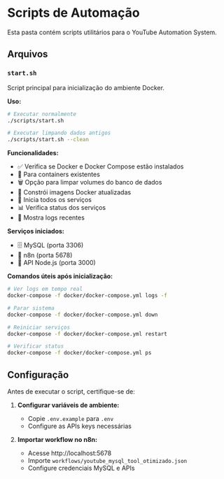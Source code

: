 # Scripts de Automação

Esta pasta contém scripts utilitários para o YouTube Automation System.

## Arquivos

### `start.sh`
Script principal para inicialização do ambiente Docker.

**Uso:**
```bash
# Executar normalmente
./scripts/start.sh

# Executar limpando dados antigos
./scripts/start.sh --clean
```

**Funcionalidades:**
- ✅ Verifica se Docker e Docker Compose estão instalados
- 🛑 Para containers existentes
- 🗑️ Opção para limpar volumes do banco de dados
- 🔨 Constrói imagens Docker atualizadas
- 🚀 Inicia todos os serviços
- 📊 Verifica status dos serviços
- 📝 Mostra logs recentes

**Serviços iniciados:**
- 🗄️ MySQL (porta 3306)
- 🔧 n8n (porta 5678)
- 📡 API Node.js (porta 3000)

**Comandos úteis após inicialização:**
```bash
# Ver logs em tempo real
docker-compose -f docker/docker-compose.yml logs -f

# Parar sistema
docker-compose -f docker/docker-compose.yml down

# Reiniciar serviços
docker-compose -f docker/docker-compose.yml restart

# Verificar status
docker-compose -f docker/docker-compose.yml ps
```

## Configuração

Antes de executar o script, certifique-se de:

1. **Configurar variáveis de ambiente:**
   - Copie `.env.example` para `.env`
   - Configure as APIs keys necessárias

2. **Importar workflow no n8n:**
   - Acesse http://localhost:5678
   - Importe `workflows/youtube_mysql_tool_otimizado.json`
   - Configure credenciais MySQL e APIs
